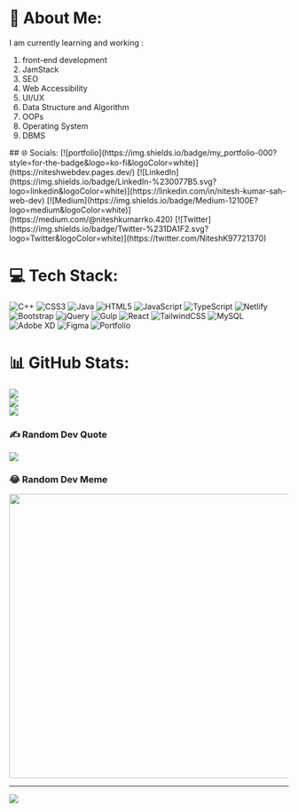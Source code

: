 # 💫 About Me:
I am currently learning and working :
<ol>
<li>front-end development</li>
<li>JamStack</li><li>SEO</li><li>Web Accessibility</li><li>UI/UX</li><li>Data Structure and Algorithm</li><li>OOPs</li><li>Operating System</li><li>DBMS</li>
</ol>
## 🌐 Socials:
[![portfolio](https://img.shields.io/badge/my_portfolio-000?style=for-the-badge&logo=ko-fi&logoColor=white)](https://niteshwebdev.pages.dev/)
[![LinkedIn](https://img.shields.io/badge/LinkedIn-%230077B5.svg?logo=linkedin&logoColor=white)](https://linkedin.com/in/nitesh-kumar-sah-web-dev) [![Medium](https://img.shields.io/badge/Medium-12100E?logo=medium&logoColor=white)](https://medium.com/@niteshkumarrko.420) [![Twitter](https://img.shields.io/badge/Twitter-%231DA1F2.svg?logo=Twitter&logoColor=white)](https://twitter.com/NiteshK97721370) 

# 💻 Tech Stack:
![C++](https://img.shields.io/badge/c++-%2300599C.svg?style=for-the-badge&logo=c%2B%2B&logoColor=white) ![CSS3](https://img.shields.io/badge/css3-%231572B6.svg?style=for-the-badge&logo=css3&logoColor=white) ![Java](https://img.shields.io/badge/java-%23ED8B00.svg?style=for-the-badge&logo=java&logoColor=white) ![HTML5](https://img.shields.io/badge/html5-%23E34F26.svg?style=for-the-badge&logo=html5&logoColor=white) ![JavaScript](https://img.shields.io/badge/javascript-%23323330.svg?style=for-the-badge&logo=javascript&logoColor=%23F7DF1E) ![TypeScript](https://img.shields.io/badge/typescript-%23007ACC.svg?style=for-the-badge&logo=typescript&logoColor=white) ![Netlify](https://img.shields.io/badge/netlify-%23000000.svg?style=for-the-badge&logo=netlify&logoColor=#00C7B7) ![Bootstrap](https://img.shields.io/badge/bootstrap-%23563D7C.svg?style=for-the-badge&logo=bootstrap&logoColor=white) ![jQuery](https://img.shields.io/badge/jquery-%230769AD.svg?style=for-the-badge&logo=jquery&logoColor=white) ![Gulp](https://img.shields.io/badge/GULP-%23CF4647.svg?style=for-the-badge&logo=gulp&logoColor=white) ![React](https://img.shields.io/badge/react-%2320232a.svg?style=for-the-badge&logo=react&logoColor=%2361DAFB) ![TailwindCSS](https://img.shields.io/badge/tailwindcss-%2338B2AC.svg?style=for-the-badge&logo=tailwind-css&logoColor=white) ![MySQL](https://img.shields.io/badge/mysql-%2300f.svg?style=for-the-badge&logo=mysql&logoColor=white) ![Adobe XD](https://img.shields.io/badge/Adobe%20XD-470137?style=for-the-badge&logo=Adobe%20XD&logoColor=#FF61F6) 	![Figma](https://img.shields.io/badge/figma-%23F24E1E.svg?style=for-the-badge&logo=figma&logoColor=white) ![Portfolio](https://img.shields.io/badge/Portfolio-%23000000.svg?style=for-the-badge&logo=firefox&logoColor=#FF7139)
# 📊 GitHub Stats:
![](https://github-readme-stats.vercel.app/api?username=Nitesh123-Nits&theme=dark&hide_border=false&include_all_commits=false&count_private=false)<br/>
![](https://github-readme-streak-stats.herokuapp.com/?user=Nitesh123-Nits&theme=dark&hide_border=false)<br/>
![](https://github-readme-stats.vercel.app/api/top-langs/?username=Nitesh123-Nits&theme=dark&hide_border=false&include_all_commits=false&count_private=false&layout=compact)

### ✍️ Random Dev Quote
![](https://quotes-github-readme.vercel.app/api?type=horizontal&theme=radical)

### 😂 Random Dev Meme
<img src="https://random-memer.herokuapp.com/" width="512px"/>

---
[![](https://visitcount.itsvg.in/api?id=Nitesh123-Nits&icon=0&color=0)](https://visitcount.itsvg.in)
